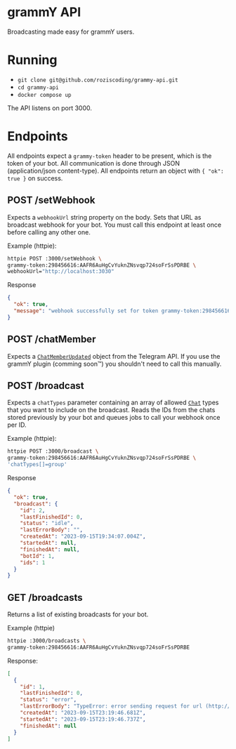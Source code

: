 # grammY API

Broadcasting made easy for grammY users.

# Running

- `git clone git@github.com/roziscoding/grammy-api.git`
- `cd grammy-api`
- `docker compose up`

The API listens on port 3000.

# Endpoints

All endpoints expect a `grammy-token` header to be present, which is the token of your bot. All communication is done
through JSON (application/json content-type). All endpoints return an object with `{ "ok": true }` on success.

## POST /setWebhook

Expects a `webhookUrl` string property on the body. Sets that URL as broadcast webhook for your bot. You must call this
endpoint at least once before calling any other one.

Example (httpie):

```sh
httpie POST :3000/setWebhook \
grammy-token:298456616:AAFR6AuHgCvYuknZNsvqp724soFrSsPDRBE \
webhookUrl="http://localhost:3030"
```

Response

```json
{
  "ok": true,
  "message": "webhook successfully set for token grammy-token:298456616:AAFR6AuHgCvYuknZNsvqp724soFrSsPDRBE"
}
```

## POST /chatMember

Expects a [`ChatMemberUpdated`](https://core.telegram.org/bots/api#chatmemberupdated) object from the Telegram API. If
you use the grammY plugin (comming soon™️) you shouldn't need to call this manually.

## POST /broadcast

Expects a `chatTypes` parameter containing an array of allowed [`Chat`](https://core.telegram.org/bots/api#chat) types
that you want to include on the broadcast. Reads the IDs from the chats stored previously by your bot and queues jobs to
call your webhook once per ID.

Example (httpie):

```sh
httpie POST :3000/broadcast \
grammy-token:298456616:AAFR6AuHgCvYuknZNsvqp724soFrSsPDRBE \
'chatTypes[]=group'
```

Response

```json
{
  "ok": true,
  "broadcast": {
    "id": 2,
    "lastFinishedId": 0,
    "status": "idle",
    "lastErrorBody": "",
    "createdAt": "2023-09-15T19:34:07.004Z",
    "startedAt": null,
    "finishedAt": null,
    "botId": 1,
    "ids": 1
  }
}
```

## GET /broadcasts

Returns a list of existing broadcasts for your bot.

Example (httpie)

```sh
httpie :3000/broadcasts \
grammy-token:298456616:AAFR6AuHgCvYuknZNsvqp724soFrSsPDRBE
```

Response:

```json
[
  {
    "id": 1,
    "lastFinishedId": 0,
    "status": "error",
    "lastErrorBody": "TypeError: error sending request for url (http://localhost:3030/): error trying to connect: tcp connect error: Connection refused (os error 111)",
    "createdAt": "2023-09-15T23:19:46.681Z",
    "startedAt": "2023-09-15T23:19:46.737Z",
    "finishedAt": null
  }
]
```
